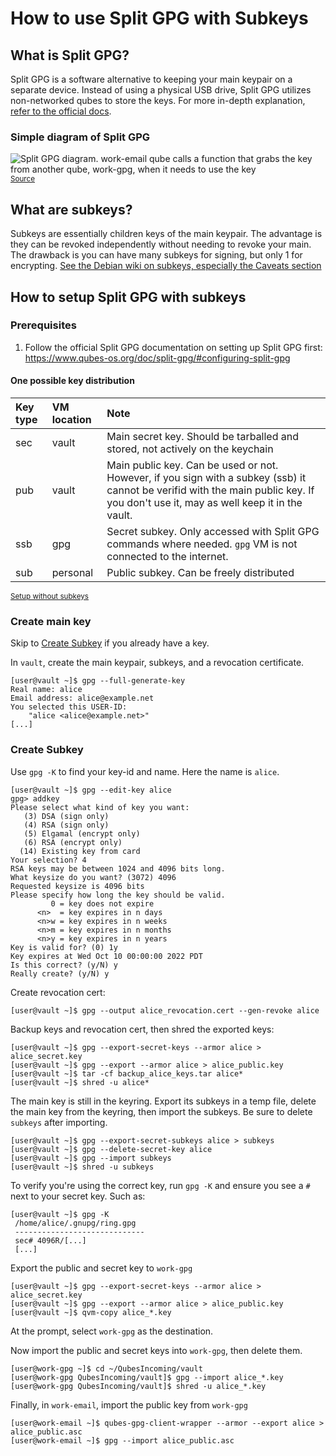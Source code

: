 # How to use Split GPG with Subkeys

## What is Split GPG?

Split GPG is a software alternative to keeping your main keypair on a separate device. Instead of using a physical USB drive, Split GPG utilizes non-networked qubes to store the keys. For more in-depth explanation, [refer to the official docs](https://www.qubes-os.org/doc/split-gpg/).

### Simple diagram of Split GPG
![Split GPG diagram. work-email qube calls a function that grabs the key from another qube, work-gpg, when it needs to use the key](https://www.qubes-os.org/attachment/doc/split-gpg-diagram.png)
<sup>[Source](https://www.qubes-os.org/attachment/doc/split-gpg-diagram.png)</sup>

## What are subkeys?

Subkeys are essentially children keys of the main keypair. The advantage is they can be revoked independently without needing to revoke your main. The drawback is you can have many subkeys for signing, but only 1 for encrypting. [See the Debian wiki on subkeys, especially the Caveats section](https://wiki.debian.org/Subkeys)

## How to setup Split GPG with subkeys

### Prerequisites
1. Follow the official Split GPG documentation on setting up Split GPG first: https://www.qubes-os.org/doc/split-gpg/#configuring-split-gpg

#### One possible key distribution

| Key type | VM location | Note             |
|:----------|:-------------|:------------------ |
| sec      | vault       | Main secret key. Should be tarballed and stored, not actively on the keychain   |
| pub      | vault       | Main public key. Can be used or not. However, if you sign with a subkey (ssb) it cannot be verifid with the main public key. If you don't use it, may as well keep it in the vault.   |
| ssb      | gpg         | Secret subkey. Only accessed with Split GPG commands where needed. `gpg` VM is not connected to the internet.  |
| sub      | personal    | Public subkey. Can be freely distributed  |


<sup>[Setup without subkeys](https://www.qubes-os.org/doc/split-gpg/#setup-description)</sup>

### Create main key

Skip to [Create Subkey](#create-subkey) if you already have a key.

In `vault`, create the main keypair, subkeys, and a revocation certificate.

```
[user@vault ~]$ gpg --full-generate-key
Real name: alice
Email address: alice@example.net
You selected this USER-ID:
    "alice <alice@example.net>"
[...]
```

### Create Subkey
Use `gpg -K` to find your key-id and name. Here the name is `alice`.

```
[user@vault ~]$ gpg --edit-key alice
gpg> addkey
Please select what kind of key you want:
   (3) DSA (sign only)
   (4) RSA (sign only)
   (5) Elgamal (encrypt only)
   (6) RSA (encrypt only)
  (14) Existing key from card
Your selection? 4
RSA keys may be between 1024 and 4096 bits long.
What keysize do you want? (3072) 4096
Requested keysize is 4096 bits
Please specify how long the key should be valid.
         0 = key does not expire
      <n>  = key expires in n days
      <n>w = key expires in n weeks
      <n>m = key expires in n months
      <n>y = key expires in n years
Key is valid for? (0) 1y
Key expires at Wed Oct 10 00:00:00 2022 PDT
Is this correct? (y/N) y
Really create? (y/N) y
```

Create revocation cert:
```
[user@vault ~]$ gpg --output alice_revocation.cert --gen-revoke alice
```

Backup keys and revocation cert, then shred the exported keys:
```
[user@vault ~]$ gpg --export-secret-keys --armor alice > alice_secret.key
[user@vault ~]$ gpg --export --armor alice > alice_public.key
[user@vault ~]$ tar -cf backup_alice_keys.tar alice* 
[user@vault ~]$ shred -u alice*
```
The main key is still in the keyring. Export its subkeys in a temp file, delete the main key from the keyring, then import the subkeys. Be sure to delete `subkeys` after importing.
```
[user@vault ~]$ gpg --export-secret-subkeys alice > subkeys
[user@vault ~]$ gpg --delete-secret-key alice
[user@vault ~]$ gpg --import subkeys
[user@vault ~]$ shred -u subkeys
```

To verify you're using the correct key, run `gpg -K` and ensure you see a `#` next to your secret key. Such as:
```
[user@vault ~]$ gpg -K
 /home/alice/.gnupg/ring.gpg
 -----------------------------
 sec# 4096R/[...]
 [...]
```

Export the public and secret key to `work-gpg`
```
[user@vault ~]$ gpg --export-secret-keys --armor alice > alice_secret.key
[user@vault ~]$ gpg --export --armor alice > alice_public.key
[user@vault ~]$ qvm-copy alice_*.key
```
At the prompt, select `work-gpg` as the destination.

Now import the public and secret keys into `work-gpg`, then delete them.
```
[user@work-gpg ~]$ cd ~/QubesIncoming/vault
[user@work-gpg QubesIncoming/vault]$ gpg --import alice_*.key
[user@work-gpg QubesIncoming/vault]$ shred -u alice_*.key
```
Finally, in `work-email`, import the public key from `work-gpg`
```
[user@work-email ~]$ qubes-gpg-client-wrapper --armor --export alice > alice_public.asc
[user@work-email ~]$ gpg --import alice_public.asc
```
